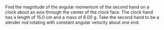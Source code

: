 Find the magnitude of the angular momentum of the second hand on a clock about an axis through the center of the clock face. The clock hand has a length of 15.0 cm and a mass of 6.00 g. Take the second hand to
be a slender rod rotating with constant angular velocity about one end.